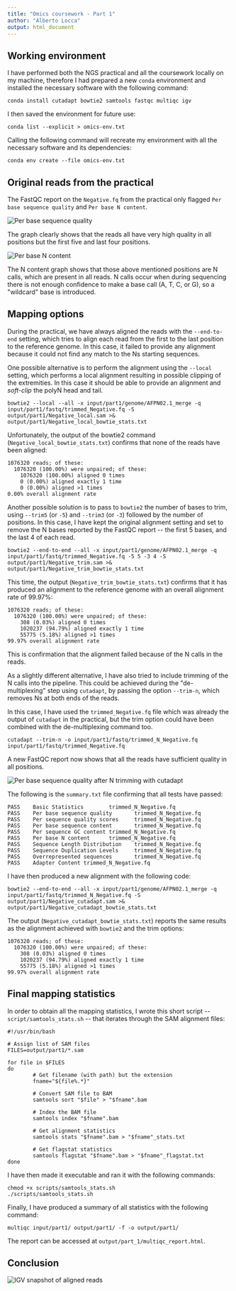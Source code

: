 ```yaml
---
title: "Omics coursework - Part 1"
author: "Alberto Locca"
output: html_document
---
```


## Working environment
I have performed both the NGS practical and all the coursework locally on my machine, therefore I had prepared a new `conda` environment and installed the necessary software with the following command:
```
conda install cutadapt bowtie2 samtools fastqc multiqc igv
```

I then saved the environment for future use:
```
conda list --explicit > omics-env.txt
```

Calling the following command will recreate my environment with all the necessary software and its dependencies:
```
conda env create --file omics-env.txt
```
   

## Original reads from the practical
The FastQC report on the `Negative.fq` from the practical only flagged `Per base sequence quality` and `Per base N content`.

![Per base sequence quality](../input/part1/fastq/trimmed_Negative_fastqc/Images/per_base_quality.png)

The graph clearly shows that the reads all have very high quality in all positions but the first five and last four positions.

![Per base N content](../input/part1/fastq/trimmed_Negative_fastqc/Images/per_base_n_content.png)

The N content graph shows that those above mentioned positions are N calls, which are present in all reads. N calls occur when during sequencing there is not enough confidence to make a base call (A, T, C, or G), so a "wildcard" base is introduced.

## Mapping options
During the practical, we have always aligned the reads with the `--end-to-end` setting, which tries to align each read from the first to the last position to the reference genome. In this case, it failed to provide any alignment because it could not find any match to the Ns starting sequences.

One possible alternative is to perform the alignment using the `--local` setting, which performs a local alignment resulting in possible clipping of the extremities. In this case it should be able to provide an alignment and *soft-clip* the polyN head and tail.

```
bowtie2 --local --all -x input/part1/genome/AFPN02.1_merge -q input/part1/fastq/trimmed_Negative.fq -S output/part1/Negative_local.sam >& output/part1/Negative_local_bowtie_stats.txt
```

Unfortunately, the output of the bowtie2 command (`Negative_local_bowtie_stats.txt`) confirms that none of the reads have been aligned:
```
1076320 reads; of these:
  1076320 (100.00%) were unpaired; of these:
    1076320 (100.00%) aligned 0 times
    0 (0.00%) aligned exactly 1 time
    0 (0.00%) aligned >1 times
0.00% overall alignment rate
```

Another possible solution is to pass to `bowtie2` the number of bases to trim, using `--trim5` (or `-5`) and `--trim3` (or `-3`) followed by the number of positions. In this case, I have kept the original alignment setting and set to remove the N bases reported by the FastQC report -- the first 5 bases, and the last 4 of each read. 

```
bowtie2 --end-to-end --all -x input/part1/genome/AFPN02.1_merge -q input/part1/fastq/trimmed_Negative.fq -5 5 -3 4 -S output/part1/Negative_trim.sam >& output/part1/Negative_trim_bowtie_stats.txt
```

This time, the output (`Negative_trim_bowtie_stats.txt`) confirms that it has produced an alignment to the reference genome with an overall alignment rate of 99.97%:
```
1076320 reads; of these:
  1076320 (100.00%) were unpaired; of these:
    308 (0.03%) aligned 0 times
    1020237 (94.79%) aligned exactly 1 time
    55775 (5.18%) aligned >1 times
99.97% overall alignment rate
```

This is confirmation that the alignment failed because of the N calls in the reads.

As a slightly different alternative, I have also tried to include trimming of the N calls into the pipeline. This could be achieved during the "de-multiplexing" step using `cutadapt`, by passing the option `--trim-n`, which removes Ns at both ends of the reads.

In this case, I have used the `trimmed_Negative.fq` file which was already the output of `cutadapt` in the practical, but the trim option could have been combined with the de-multiplexing command too.
```
cutadapt --trim-n -o input/part1/fastq/trimmed_N_Negative.fq input/part1/fastq/trimmed_Negative.fq
```

A new FastQC report now shows that all the reads have sufficient quality in all positions. 

![Per base sequence quality after N trimming with `cutadapt`](../input/part1/fastq/trimmed_N_Negative_fastqc/Images/per_base_quality.png)

The following is the `summary.txt` file confirming that all tests have passed:
```
PASS    Basic Statistics        trimmed_N_Negative.fq
PASS    Per base sequence quality       trimmed_N_Negative.fq
PASS    Per sequence quality scores     trimmed_N_Negative.fq
PASS    Per base sequence content       trimmed_N_Negative.fq
PASS    Per sequence GC content trimmed_N_Negative.fq
PASS    Per base N content      trimmed_N_Negative.fq
PASS    Sequence Length Distribution    trimmed_N_Negative.fq
PASS    Sequence Duplication Levels     trimmed_N_Negative.fq
PASS    Overrepresented sequences       trimmed_N_Negative.fq
PASS    Adapter Content trimmed_N_Negative.fq
```

I have then produced a new alignment with the following code:
```
bowtie2 --end-to-end --all -x input/part1/genome/AFPN02.1_merge -q input/part1/fastq/trimmed_N_Negative.fq -S output/part1/Negative_cutadapt.sam >& output/part1/Negative_cutadapt_bowtie_stats.txt
```

The output (`Negative_cutadapt_bowtie_stats.txt`) reports the same results as the alignment achieved with `bowtie2` and the trim options:
```
1076320 reads; of these:
  1076320 (100.00%) were unpaired; of these:
    308 (0.03%) aligned 0 times
    1020237 (94.79%) aligned exactly 1 time
    55775 (5.18%) aligned >1 times
99.97% overall alignment rate
```

## Final mapping statistics
In order to obtain all the mapping statistics, I wrote this short script -- `script/samtools_stats.sh` -- that iterates through the SAM alignment files:
```
#!/usr/bin/bash

# Assign list of SAM files
FILES=output/part1/*.sam

for file in $FILES
do
        # Get filename (with path) but the extension
        fname="${file%.*}"

        # Convert SAM file to BAM
        samtools sort "$file" > "$fname".bam

        # Index the BAM file
        samtools index "$fname".bam

        # Get alignment statistics
        samtools stats "$fname".bam > "$fname"_stats.txt

        # Get flagstat statistics
        samtools flagstat "$fname".bam > "$fname"_flagstat.txt
done
```

I have then made it executable and ran it with the following commands:
```
chmod +x scripts/samtools_stats.sh
./scripts/samtools_stats.sh
```


Finally, I have produced a summary of all statistics with the following command:
```
multiqc input/part1/ output/part1/ -f -o output/part1/
```

The report can be accessed at `output/part_1/multiqc_report.html`.

## Conclusion
![IGV snapshot of aligned reads](../output/part1/igv_snapshot.png)